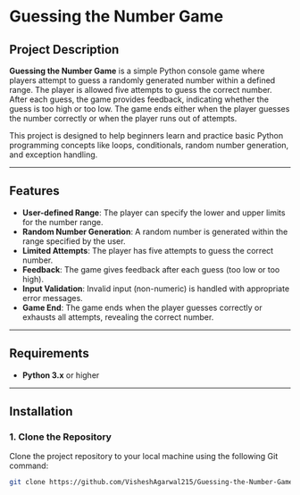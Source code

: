 # **Guessing the Number Game**

## **Project Description**

**Guessing the Number Game** is a simple Python console game where players attempt to guess a randomly generated number within a defined range. The player is allowed five attempts to guess the correct number. After each guess, the game provides feedback, indicating whether the guess is too high or too low. The game ends either when the player guesses the number correctly or when the player runs out of attempts.

This project is designed to help beginners learn and practice basic Python programming concepts like loops, conditionals, random number generation, and exception handling.

---

## **Features**

- **User-defined Range**: The player can specify the lower and upper limits for the number range.
- **Random Number Generation**: A random number is generated within the range specified by the user.
- **Limited Attempts**: The player has five attempts to guess the correct number.
- **Feedback**: The game gives feedback after each guess (too low or too high).
- **Input Validation**: Invalid input (non-numeric) is handled with appropriate error messages.
- **Game End**: The game ends when the player guesses correctly or exhausts all attempts, revealing the correct number.

---

## **Requirements**

- **Python 3.x** or higher

---

## **Installation**

### **1. Clone the Repository**

Clone the project repository to your local machine using the following Git command:

```bash
git clone https://github.com/VisheshAgarwal215/Guessing-the-Number-Game.git
